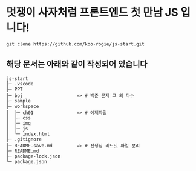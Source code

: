 # 멋쟁이 사자처럼 프론트엔드 첫 만남 JS 입니다!

```
git clone https://github.com/koo-rogie/js-start.git
```

## 해당 문서는 아래와 같이 작성되어 있습니다

```pgsql
js-start
├─ .vscode
├─ PPT
├─ boj                    => # 백준 문제 그 외 다수
├─ sample
├─ workspace
│  ├─ ch01                => # 예제파일
│  ├─ css
│  ├─ img
│  ├─ js
│  └─ index.html
├─ .gitignore
├─ README-save.md         => # 선생님 리드밋 파일 분리
├─ README.md
├─ package-lock.json
└─ package.json
```
